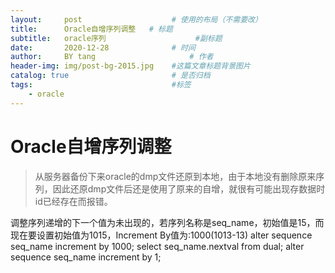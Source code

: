```yaml
---
layout:     post                    # 使用的布局（不需要改）
title:      Oracle自增序列调整   # 标题 
subtitle:   oracle序列 					#副标题
date:       2020-12-28              # 时间
author:     BY tang                     # 作者
header-img: img/post-bg-2015.jpg    #这篇文章标题背景图片
catalog: true                       # 是否归档
tags:                               #标签
    - oracle
---
```


# Oracle自增序列调整 #
> 从服务器备份下来oracle的dmp文件还原到本地，由于本地没有删除原来序列，因此还原dmp文件后还是使用了原来的自增，就很有可能出现存数据时id已经存在而报错。

调整序列递增的下一个值为未出现的，若序列名称是seq_name，初始值是15，而现在要设置初始值为1015，Increment By值为:1000(1013-13)
	alter sequence seq_name increment by 1000;
	select seq_name.nextval from dual;
	alter sequence seq_name increment by 1;
	